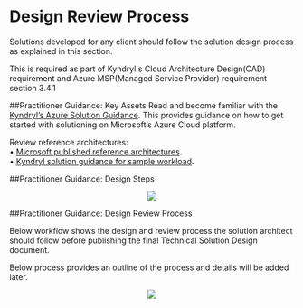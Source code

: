 # Design Review Process

Solutions developed for any client should follow the solution design process as explained in this section.

This is required as part of Kyndryl's Cloud Architecture Design(CAD) requirement and Azure MSP(Managed Service Provider) requirement section 3.4.1   

##Practitioner Guidance: Key Assets
Read and become familiar with the [Kyndryl’s Azure Solution Guidance](https://pages.github.kyndryl.net/OCTO/azure/).  This provides guidance on how to get started with solutioning on Microsoft’s Azure Cloud platform.

Review reference architectures:  
•	[Microsoft published reference architectures](https://docs.microsoft.com/en-us/azure/architecture/browse/).   
•	[Kyndryl solution guidance for sample workload](https://pages.github.kyndryl.net/OCTO/azure/lzdesignsample1/wldescription/).   


##Practitioner Guidance: Design Steps
 
 <center><image style="height:200,width:150" src="../images/designsteps.png"/></center>
 
 
##Practitioner Guidance: Design Review Process

Below workflow shows the design and review process the solution architect should follow before publishing the final Technical Solution Design document.

Below process provides an outline of the process and details will be added later.

<center><image style="height:200,width:150" src="../images/designreviewprocess.png"/></center>

